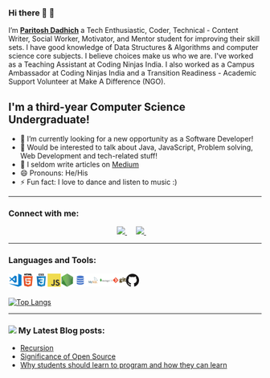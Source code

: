 ### Hi there 👋 :pray: 

I’m <b>[Paritosh Dadhich](https://www.linkedin.com/in/paritosh-dadhich-391800174/)</b> a Tech Enthusiastic, Coder, Technical - Content Writer, Social Worker, Motivator, and Mentor student for improving their skill sets. I have good knowledge of Data Structures & Algorithms and computer science core subjects.
I believe choices make us who we are.
I've worked as a Teaching Assistant at Coding Ninjas India. I also worked as a Campus Ambassador at Coding Ninjas India and a Transition Readiness - Academic Support Volunteer at Make A Difference (NGO).


## I'm a third-year Computer Science Undergraduate!

* 🔭 I’m currently looking for a new opportunity as a Software Developer!
* 💬 Would be interested to talk about Java, JavaScript, Problem solving, Web Development and tech-related stuff!
* 📝 I seldom write articles on [Medium](https://pdadhich0481.medium.com/)
* 😄 Pronouns: He/His
* ⚡ Fun fact: I love to dance and listen to music :)

---

### Connect with me:
<p align="center">
    <a href="https://www.linkedin.com/in/paritosh-dadhich-391800174/" alt="LinkedIn">
        <img src="https://img.shields.io/badge/-ParitoshDadhich-blue?style=social&logo=Linkedin&logoColor=blue" />
    </a>&emsp;
    <a href="https://pdadhich0481.medium.com/" alt="Medium">
        <img src="https://img.shields.io/badge/-Paritosh Dadhich-blue?style=social&logo=Medium&logoColor=black" />
    </a>&emsp;
</p>

---
### Languages and Tools:

<img align="left" alt="Visual Studio Code" width="26px" src="https://raw.githubusercontent.com/github/explore/80688e429a7d4ef2fca1e82350fe8e3517d3494d/topics/visual-studio-code/visual-studio-code.png" />
<img align="left" alt="HTML5" width="26px" src="https://raw.githubusercontent.com/github/explore/80688e429a7d4ef2fca1e82350fe8e3517d3494d/topics/html/html.png" />
<img align="left" alt="CSS3" width="26px" src="https://raw.githubusercontent.com/github/explore/80688e429a7d4ef2fca1e82350fe8e3517d3494d/topics/css/css.png" />
<img align="left" alt="JavaScript" width="26px" src="https://raw.githubusercontent.com/github/explore/80688e429a7d4ef2fca1e82350fe8e3517d3494d/topics/javascript/javascript.png" />

<img align="left" alt="Node.js" width="26px" src="https://raw.githubusercontent.com/github/explore/80688e429a7d4ef2fca1e82350fe8e3517d3494d/topics/nodejs/nodejs.png" />
<img align="left" alt="SQL" width="26px" src="https://raw.githubusercontent.com/github/explore/80688e429a7d4ef2fca1e82350fe8e3517d3494d/topics/sql/sql.png" />
<img align="left" alt="MySQL" width="26px" src="https://raw.githubusercontent.com/github/explore/80688e429a7d4ef2fca1e82350fe8e3517d3494d/topics/mysql/mysql.png" />
<img align="left" alt="MongoDB" width="26px" src="https://raw.githubusercontent.com/github/explore/80688e429a7d4ef2fca1e82350fe8e3517d3494d/topics/mongodb/mongodb.png" />
<img align="left" alt="Git" width="26px" src="https://raw.githubusercontent.com/github/explore/80688e429a7d4ef2fca1e82350fe8e3517d3494d/topics/git/git.png" />
<img align="left" alt="GitHub" width="26px" src="https://raw.githubusercontent.com/github/explore/78df643247d429f6cc873026c0622819ad797942/topics/github/github.png" />

 
 
 <br />
<br />

 [![Top Langs](https://github-readme-stats.vercel.app/api/top-langs/?username=ParitoshDadhich&layout=compact&text_color=daf7dc&bg_color=151515)](https://github.com/anuraghazra/github-readme-stats)
 
 ---
 
 ### <img src = "https://media1.giphy.com/media/JZ40cnfnN11KycrvMF/giphy.gif?cid=ecf05e47a0n3gi1bfqntqmob8g9aid1oyj2wr3ds3mg700bl&rid=giphy.gif" width = 23px> My Latest Blog posts:
<!-- BLOG-POST-LIST:START -->
- [Recursion](https://medium.com/star-gazers/recursion-is-easy-6102af8af53f)
- [Significance of Open Source](https://medium.com/girlscript-bangalore/open-source-c870b6a176eb)
- [Why students should learn to program and how they can learn](https://pdadhich0481.medium.com/why-students-should-learn-to-program-and-how-they-can-learn-3f7215e28f92)
<!-- BLOG-POST-LIST:END -->


 
[linkedin]: https://www.linkedin.com/in/paritosh-dadhich-391800174/

